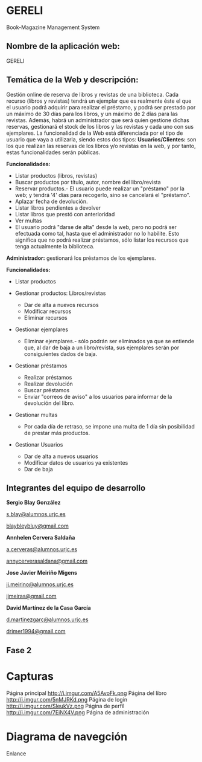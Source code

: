 # GERELI
Book-Magazine Management System

## Nombre de la aplicación web: 
GERELI

## Temática de la Web y descripción: 
Gestión online de reserva de libros y revistas de una biblioteca.
Cada recurso (libros y revistas) tendrá un ejemplar que es realmente éste el que el usuario podrá adquirir para realizar el préstamo, y podrá ser prestado por un máximo de 30 días para los libros, y un máximo de 2 días para las revistas.
Además, habrá un administrador que será quien gestione dichas reservas, gestionará el stock de los libros y las revistas y cada uno con sus ejemplares.
La funcionalidad de la Web está diferenciada por el tipo de usuario que vaya a utilizarla, siendo estos dos tipos: 
**Usuarios/Clientes:** son los que realizan las reservas de los libros y/o revistas en la web, y por tanto, estas funcionalidades serán públicas.

__Funcionalidades:__
* Listar productos (libros, revistas)
* Buscar productos por título, autor, nombre del libro/revista
* Reservar productos.- El usuario puede realizar un  "préstamo" por la web;  y tendrá '4' días para recogerlo, sino se cancelará el "préstamo".
* Aplazar fecha de devolución.
* Listar libros pendientes a devolver
* Listar libros que prestó con anterioridad
* Ver multas
* El usuario podrá "darse de alta" desde la web, pero no podrá ser efectuada como tal, hasta que el administrador no lo habilite. Esto significa que no podrá realizar préstamos, sólo listar los recursos que tenga actualmente la biblioteca.

**Administrador:** gestionará los préstamos de los ejemplares.

__Funcionalidades:__
* Listar productos
* Gestionar productos: Libros/revistas
  * Dar de alta a nuevos recursos
  * Modificar recursos
  * Eliminar recursos

* Gestionar ejemplares
  * Eliminar ejemplares.- sólo podrán ser eliminados ya que se entiende que, al dar de baja a un libro/revista, sus ejemplares serán por consiguientes dados de baja.

* Gestionar préstamos
  * Realizar préstamos
  * Realizar devolución
  * Buscar préstamos
  * Enviar "correos de aviso" a los usuarios para informar de la devolución del libro.

* Gestionar multas
  * Por cada día de retraso, se impone una multa de 1 día sin posibilidad de prestar más productos.

* Gestionar Usuarios
  * Dar de alta a nuevos usuarios
  * Modificar datos de usuarios ya existentes
  * Dar de baja

## Integrantes del equipo de desarrollo

__Sergio Blay González__

s.blay@alumnos.urjc.es

blaybleybluy@gmail.com

__Annhelen Cervera Saldaña__

a.cerveras@alumnos.urjc.es

annycerverasaldana@gmail.com

__Jose Javier Meiriño Migens__

jj.meirino@alumnos.urjc.es

jjmeiras@gmail.com

__David Martínez de la Casa García__

d.martinezgarc@alumnos.urjc.es

drimer1994@gmail.com

## Fase 2

# Capturas
Página principal http://i.imgur.com/A5AvoFk.png
Página del libro http://i.imgur.com/5nMJRKd.png
Página de login http://i.imgur.com/SleukVz.png
Página de perfíl http://i.imgur.com/7EiNX4V.png
Página de administración 

# Diagrama de navegción
Enlance 
